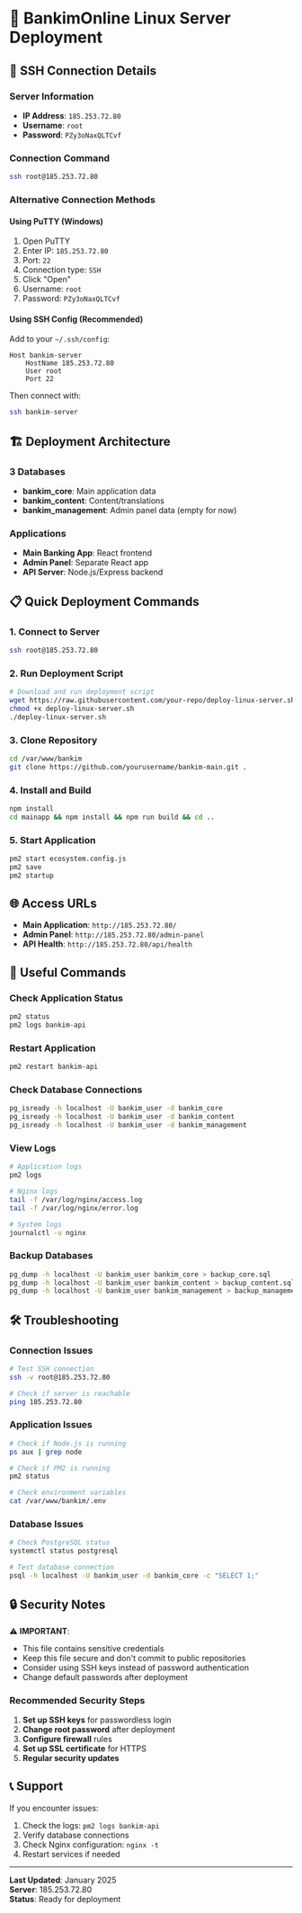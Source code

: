 # 🚀 BankimOnline Linux Server Deployment

## 🔐 SSH Connection Details

### Server Information
- **IP Address**: `185.253.72.80`
- **Username**: `root`
- **Password**: `PZy3oNaxQLTCvf`

### Connection Command
```bash
ssh root@185.253.72.80
```

### Alternative Connection Methods

#### Using PuTTY (Windows)
1. Open PuTTY
2. Enter IP: `185.253.72.80`
3. Port: `22`
4. Connection type: `SSH`
5. Click "Open"
6. Username: `root`
7. Password: `PZy3oNaxQLTCvf`

#### Using SSH Config (Recommended)
Add to your `~/.ssh/config`:
```
Host bankim-server
    HostName 185.253.72.80
    User root
    Port 22
```

Then connect with:
```bash
ssh bankim-server
```

## 🏗️ Deployment Architecture

### 3 Databases
- **bankim_core**: Main application data
- **bankim_content**: Content/translations
- **bankim_management**: Admin panel data (empty for now)

### Applications
- **Main Banking App**: React frontend
- **Admin Panel**: Separate React app
- **API Server**: Node.js/Express backend

## 📋 Quick Deployment Commands

### 1. Connect to Server
```bash
ssh root@185.253.72.80
```

### 2. Run Deployment Script
```bash
# Download and run deployment script
wget https://raw.githubusercontent.com/your-repo/deploy-linux-server.sh
chmod +x deploy-linux-server.sh
./deploy-linux-server.sh
```

### 3. Clone Repository
```bash
cd /var/www/bankim
git clone https://github.com/yourusername/bankim-main.git .
```

### 4. Install and Build
```bash
npm install
cd mainapp && npm install && npm run build && cd ..
```

### 5. Start Application
```bash
pm2 start ecosystem.config.js
pm2 save
pm2 startup
```

## 🌐 Access URLs

- **Main Application**: `http://185.253.72.80/`
- **Admin Panel**: `http://185.253.72.80/admin-panel`
- **API Health**: `http://185.253.72.80/api/health`

## 🔧 Useful Commands

### Check Application Status
```bash
pm2 status
pm2 logs bankim-api
```

### Restart Application
```bash
pm2 restart bankim-api
```

### Check Database Connections
```bash
pg_isready -h localhost -U bankim_user -d bankim_core
pg_isready -h localhost -U bankim_user -d bankim_content
pg_isready -h localhost -U bankim_user -d bankim_management
```

### View Logs
```bash
# Application logs
pm2 logs

# Nginx logs
tail -f /var/log/nginx/access.log
tail -f /var/log/nginx/error.log

# System logs
journalctl -u nginx
```

### Backup Databases
```bash
pg_dump -h localhost -U bankim_user bankim_core > backup_core.sql
pg_dump -h localhost -U bankim_user bankim_content > backup_content.sql
pg_dump -h localhost -U bankim_user bankim_management > backup_management.sql
```

## 🛠️ Troubleshooting

### Connection Issues
```bash
# Test SSH connection
ssh -v root@185.253.72.80

# Check if server is reachable
ping 185.253.72.80
```

### Application Issues
```bash
# Check if Node.js is running
ps aux | grep node

# Check if PM2 is running
pm2 status

# Check environment variables
cat /var/www/bankim/.env
```

### Database Issues
```bash
# Check PostgreSQL status
systemctl status postgresql

# Test database connection
psql -h localhost -U bankim_user -d bankim_core -c "SELECT 1;"
```

## 🔒 Security Notes

⚠️ **IMPORTANT**: 
- This file contains sensitive credentials
- Keep this file secure and don't commit to public repositories
- Consider using SSH keys instead of password authentication
- Change default passwords after deployment

### Recommended Security Steps
1. **Set up SSH keys** for passwordless login
2. **Change root password** after deployment
3. **Configure firewall** rules
4. **Set up SSL certificate** for HTTPS
5. **Regular security updates**

## 📞 Support

If you encounter issues:
1. Check the logs: `pm2 logs bankim-api`
2. Verify database connections
3. Check Nginx configuration: `nginx -t`
4. Restart services if needed

---

**Last Updated**: January 2025  
**Server**: 185.253.72.80  
**Status**: Ready for deployment 